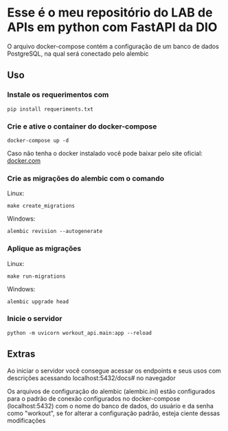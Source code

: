 # Esse é o meu repositório do LAB de APIs em python com FastAPI da DIO

O arquivo docker-compose contém a configuração de um banco de dados PostgreSQL,
na qual será conectado pelo alembic

## Uso
### Instale os requerimentos com
```
pip install requeriments.txt
```

### Crie e ative o container do docker-compose
```
docker-compose up -d
```
Caso não tenha o docker instalado você pode baixar pelo site oficial: [docker.com](https://www.docker.com/)

### Crie as migrações do alembic com o comando
Linux:
```
make create_migrations
```

Windows:
```
alembic revision --autogenerate
```

### Aplique as migrações
Linux:
```
make run-migrations
```

Windows:
```
alembic upgrade head
```

### Inicie o servidor
```
python -m uvicorn workout_api.main:app --reload
```

## Extras
Ao iniciar o servidor você consegue acessar os endpoints e seus usos com descrições acessando localhost:5432/docs# no navegador

Os arquivos de configuração do alembic (alembic.ini) estão configurados para o padrão de conexão configurados no docker-compose (localhost:5432) com o nome do banco de dados, do usuário e da senha como "workout", se for alterar a configuração padrão, esteja ciente dessas modificações